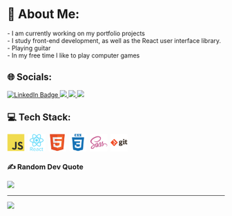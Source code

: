 # 💫 About Me:
<div>
- I am currently working on my portfolio projects <br> - I study front-end development, as well as the React user interface library.<br> - Playing guitar<br> - In my free time I like to play computer games
</div>
 


## 🌐 Socials:
<div id="badges">
  <a href="https://www.linkedin.com/in/roman-bulanov/">
    <img src="https://img.shields.io/badge/LinkedIn-rgb(0,%20238,%20255)?style=for-the-badge&logo=linkedin&logoColor=white" alt="LinkedIn Badge"/>
  </a>
  <a href="https://t.me/bulanov_roman">
    <img src="https://img.shields.io/badge/Telegram-rgb(0,%20238,%20255)?style=for-the-badge&logo=telegram&logoColor=white"/>
  </a>
  <a href="https://api.whatsapp.com/send/?phone=79273355448&text&type=phone_number&app_absent=0">
    <img src="https://img.shields.io/badge/WhatsApp-rgb(0,%20238,%20255)?style=for-the-badge&logo=WhatsApp&logoColor=white"/>
  </a>
  <a href="https://vk.com/reflexiv">
    <img src="https://img.shields.io/badge/VKontakte-rgb(0,%20238,%20255)?style=for-the-badge&logo=vk&logoColor=white"/>
  </a>
</div>


## 💻 Tech Stack:
<div>
   <img src="https://github.com/devicons/devicon/blob/master/icons/javascript/javascript-original.svg" title="JavaScript" alt="JavaScript" width="40" height="40"/>&nbsp;
   <img src="https://github.com/devicons/devicon/blob/master/icons/react/react-original-wordmark.svg" title="React" alt="React" width="40" height="40"/>&nbsp;
   <img src="https://github.com/devicons/devicon/blob/master/icons/html5/html5-original.svg" title="HTML5" alt="HTML" width="40" height="40"/>&nbsp;
   <img src="https://github.com/devicons/devicon/blob/master/icons/css3/css3-plain-wordmark.svg"  title="CSS3" alt="CSS" width="40" height="40"/>&nbsp;
   <img src="https://github.com/devicons/devicon/blob/master/icons/sass/sass-original.svg"  title="SAAS-SCSS" alt="SAAS-SCSS" width="40" height="40"/>&nbsp;
   <img src="https://github.com/devicons/devicon/blob/master/icons/git/git-original-wordmark.svg" title="Git" **alt="Git" width="40" height="40"/>
</div>



### ✍️ Random Dev Quote
![](https://quotes-github-readme.vercel.app/api?type=horizontal&theme=radical)


---
[![](https://visitcount.itsvg.in/api?id=romanbulanov&icon=0&color=0)](https://visitcount.itsvg.in)

<!-- Proudly created with GPRM ( https://gprm.itsvg.in ) -->
